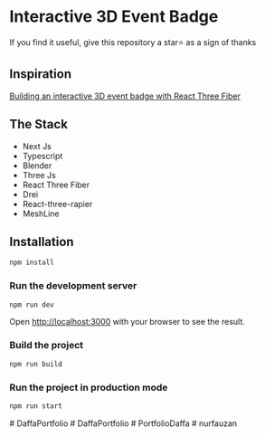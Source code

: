 # Interactive 3D Event Badge

If you find it useful, give this repository a star⭐ as a sign of thanks

## Inspiration

[Building an interactive 3D event badge with React Three Fiber](https://vercel.com/blog/building-an-interactive-3d-event-badge-with-react-three-fiber)

## The Stack

- Next Js
- Typescript
- Blender
- Three Js
- React Three Fiber
- Drei
- React-three-rapier
- MeshLine

## Installation

```bash
npm install
```

### Run the development server

```bash
npm run dev
```

Open [http://localhost:3000](http://localhost:3000) with your browser to see the result.

### Build the project

```bash
npm run build
```

### Run the project in production mode

```bash
npm run start
```
#   D a f f a P o r t f o l i o  
 #   D a f f a P o r t f o l i o  
 #   P o r t f o l i o D a f f a  
 #   n u r f a u z a n  
 